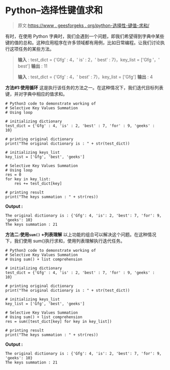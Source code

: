 # Python–选择性键值求和

> 原文:[https://www . geesforgeks . org/python-选择性-键值-求和/](https://www.geeksforgeeks.org/python-selective-key-values-summation/)

有时，在使用 Python 字典时，我们会遇到一个问题，即我们希望得到字典中某些键的值的总和。这种应用程序在许多领域都有用例，比如日常编程。让我们讨论执行这项任务的某些方法。

> **输入** : test_dict = {'Gfg' : 4，' is' : 2，' best' : 7}，key_list = ['Gfg '，' best']
> **输出** : 11
> 
> **输入** : test_dict = {'Gfg' : 4，' best' : 7}，key_list = ['Gfg']
> **输出** : 4

**方法#1:使用循环**
这是执行该任务的方法之一。在这种情况下，我们迭代目标列表键，并对字典中相应的值求和。

```
# Python3 code to demonstrate working of 
# Selective Key Values Summation
# Using loop

# initializing dictionary
test_dict = {'Gfg' : 4, 'is' : 2, 'best' : 7, 'for' : 9, 'geeks' : 10} 

# printing original dictionary
print("The original dictionary is : " + str(test_dict))

# initializing keys_list
key_list = ['Gfg', 'best', 'geeks']

# Selective Key Values Summation
# Using loop
res = 0  
for key in key_list:
    res += test_dict[key]  

# printing result 
print("The keys summation : " + str(res)) 
```

**Output :**

```
The original dictionary is : {'Gfg': 4, 'is': 2, 'best': 7, 'for': 9, 'geeks': 10}
The keys summation : 21

```

**方法二:使用`sum()` +列表理解**
以上功能的组合可以解决这个问题。在这种情况下，我们使用 sum()执行求和，使用列表理解执行迭代任务。

```
# Python3 code to demonstrate working of 
# Selective Key Values Summation
# Using sum() + list comprehension

# initializing dictionary
test_dict = {'Gfg' : 4, 'is' : 2, 'best' : 7, 'for' : 9, 'geeks' : 10} 

# printing original dictionary
print("The original dictionary is : " + str(test_dict))

# initializing keys_list
key_list = ['Gfg', 'best', 'geeks']

# Selective Key Values Summation
# Using sum() + list comprehension
res = sum([test_dict[key] for key in key_list])

# printing result 
print("The keys summation : " + str(res)) 
```

**Output :**

```
The original dictionary is : {'Gfg': 4, 'is': 2, 'best': 7, 'for': 9, 'geeks': 10}
The keys summation : 21

```